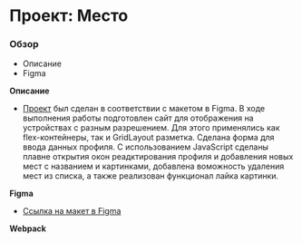 # Проект: Место

### Обзор

* Описание
* Figma

**Описание**

* [Проект](https://valentinovdmitrii.github.io/mesto-project/) был сделан в соответствии с макетом в Figma. В ходе выполнения работы подготовлен сайт для отображения на устройствах с разным разрешением. Для этого применялись как flex-контейнеры, так и GridLayout разметка. Сделана форма для ввода данных профиля.
С использованием JavaScript сделаны плавне открытия окон реадктирования профиля и добавления новых мест с названием и картинками, добавлена воможность удаления мест из списка, а также реализован функционал лайка картинки.

**Figma**

* [Ссылка на макет в Figma](https://www.figma.com/file/2cn9N9jSkmxD84oJik7xL7/JavaScript.-Sprint-4?node-id=0%3A1)

**Webpack**
